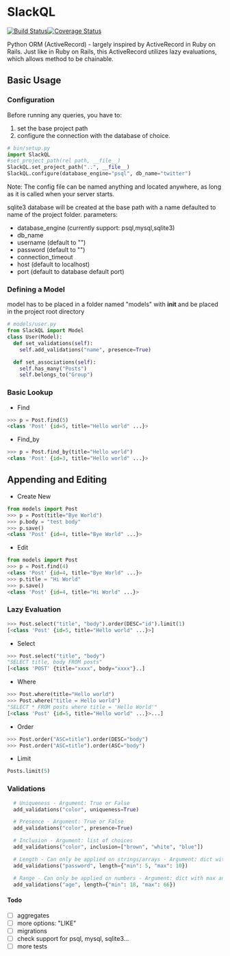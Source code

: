 # SlackQL
[![Build Status](https://travis-ci.org/makenneth/SlackQL.svg?branch=master)](https://travis-ci.org/makenneth/SlackQL)[![Coverage Status](https://coveralls.io/repos/github/makenneth/SlackQL/badge.svg)](https://coveralls.io/github/makenneth/SlackQL)

Python ORM (ActiveRecord) - largely inspired by ActiveRecord in Ruby on Rails. Just like in Ruby on Rails, this ActiveRecord utilizes lazy evaluations, which allows method to be chainable.

## Basic Usage
### Configuration
Before running any queries, you have to:
1) set the base project path
2) configure the connection with the database of choice.

```python
# bin/setup.py
import SlackQL
#set_project_path(rel path, __file__)
SlackQL.set_project_path("..", __file__)
SlackQL.configure(database_engine="psql", db_name="twitter")
```
Note: The config file can be named anything and located anywhere, as long as it is called when your server starts.

sqlite3 database will be created at the base path with a name defaulted to name of the project folder.
parameters:
  - database_engine (currently support: psql,mysql,sqlite3)
  - db_name
  - username (default to "")
  - password (default to "")
  - connection_timeout
  - host (default to localhost)
  - port (default to database default port)

### Defining a Model
model has to be placed in a folder named "models" with __init__ and be placed in the project root directory

```python
# models/user.py
from SlackQL import Model
class User(Model):
  def set_validations(self):
    self.add_validations("name", presence=True)

  def set_associations(self):
    self.has_many("Posts")
    self.belongs_to("Group")
```

### Basic Lookup
- Find
```python
>>> p = Post.find(5)
<class 'Post' {id=5, title="Hello world" ...}>
```

- Find_by
```python
>>> p = Post.find_by(title="Hello world")
<class 'Post' {id=3, title="Hello world" ...}>
```

## Appending and Editing
- Create New
```python
from models import Post
>>> p = Post(title="Bye World")
>>> p.body = "test body"
>>> p.save()
<class 'Post' {id=4, title="Bye World" ...}>
```

- Edit
```python
from models import Post
>>> p = Post.find(4)
<class 'Post' {id=4, title="Bye World" ...}>
>>> p.title = "Hi World"
>>> p.save()
<class 'Post' {id=4, title="Hi World" ...}>
```

### Lazy Evaluation
```python
>>> Post.select("title", "body").order(DESC="id").limit(1)
[<class 'Post' {id=5, title="Hello world" ...}>]
```

- Select
```python
>>> Post.select("title", "body")
"SELECT title, body FROM posts"
[<class 'POST' {title="xxxx", body="xxxx"}..]
```

- Where
```python
>>> Post.where(title="Hello world")
>>> Post.where("title = Hello world")
"SELECT * FROM posts where title = 'Hello World'"
[<class 'Post' {id=5, title="Hello world" ...}>...]
```

- Order
```python
>>> Post.order("ASC=title").order(DESC="body")
>>> Post.order("ASC=title").order(ASC="body")
```
- Limit
```python
Posts.limit(5)
```

### Validations
```python
  # Uniqueness - Argument: True or False
  add_validations("color", uniqueness=True)

  # Presence - Argument: True or False
  add_validations("color", presence=True)

  # Inclusion - Argument: list of choices
  add_validations("color", inclusion=["brown", "white", "blue"])

  # Length - Can only be applied on strings/arrays - Argument: dict with max and mean
  add_validations("password", length={"min": 5, "max": 10})

  # Range - Can only be applied on numbers - Argument: dict with max and mean
  add_validations("age", length={"min": 18, "max": 66})
```

#### Todo
- [ ] aggregates
- [ ] more options: "LIKE"
- [ ] migrations
- [ ] check support for psql, mysql, sqlite3...
- [ ] more tests
